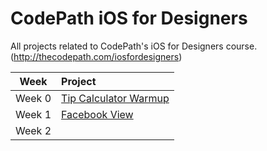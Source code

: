 CodePath iOS for Designers
==========================

All projects related to CodePath's iOS for Designers course. (http://thecodepath.com/iosfordesigners)


| Week                | Project             |
| ------------------- |:-------------------|
| Week 0   | [Tip Calculator Warmup](https://github.com/jthiller/CodePath-iOS-for-Designers/tree/master/Project%200%20-%20Tip%20Calculator) |
| Week 1   | [Facebook View](https://github.com/jthiller/CodePath-iOS-for-Designers/tree/master/Project%201%20-%20Facebook%20View) |
| Week 2   | []() |
